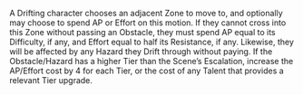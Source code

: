 A Drifting character chooses an adjacent Zone to move to, and optionally may choose to spend AP or Effort on this motion. If they cannot cross into this Zone without passing an Obstacle, they must spend AP equal to its Difficulty, if any, and Effort equal to half its Resistance, if any. Likewise, they will be affected by any Hazard they Drift through without paying. If the Obstacle/Hazard has a higher Tier than the Scene’s Escalation, increase the AP/Effort cost by 4 for each Tier, or the cost of any Talent that provides a relevant Tier upgrade.